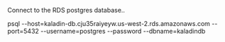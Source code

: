 
Connect to the RDS postgres database.. 

psql --host=kaladin-db.cju35raiyeyw.us-west-2.rds.amazonaws.com --port=5432 --username=postgres --password  --dbname=kaladindb
